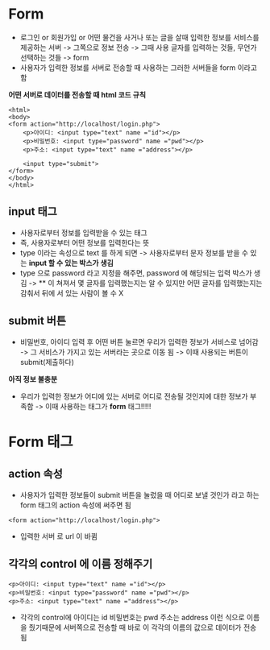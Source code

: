 Form
====
- 로그인 or 회원가입 or 어떤 물건을 사거나 또는 글을 살때 입력한 정보를 서비스를 제공하는 서버 -> 그쪽으로 정보 전송 -> 그때 사용 글자를 입력하는 것들, 무언가 선택하는 것들 -> form 
- 사용자가 입력한 정보를 서버로 전송할 때 사용하는 그러한 서버들을 form 이라고 함

**어떤 서버로 데이터를 전송할 때 html 코드 규칙**
```
<html>
<body>
<form action="http://localhost/login.php">
    <p>아이디: <input type="text" name ="id"></p>
    <p>비밀번호: <input type="password" name ="pwd"></p>
    <p>주소: <input type="text" name ="address"></p>

    <input type="submit">
</form>
</body>
</html>
```

input 태그
----
- 사용자로부터 정보를 입력받을 수 있는 태그
- 즉, 사용자로부터 어떤 정보를 입력한다는 뜻
- type 이라는 속성으로 text 를 하게 되면 -> 사용자로부터 문자 정보를 받을 수 있는 **input 할 수 있는 박스가 생김**
- type 으로 password 라고 지정을 해주면, password 에 해당되는 입력 박스가 생김 -> ** 이 쳐져서 몇 글자를 입력했는지는 알 수 있지만 어떤 글자를 입력했는지는 감춰서 뒤에 서 있는 사람이 볼 수 X

submit 버튼
-----
- 비밀번호, 아이디 입력 후 어떤 버튼 눌르면 우리가 입력한 정보가 서비스로 넘어감 -> 그 서비스가 가지고 있는 서버라는 곳으로 이동 됨 -> 이때 사용되는 버튼이 submit(제출하다)

**아직 정보 불충분**
- 우리가 입력한 정보가 어디에 있는 서버로 어디로 전송될 것인지에 대한 정보가 부족함 -> 이때 사용하는 태그가 **form** 태그!!!!!

Form 태그
====

action 속성
----
- 사용자가 입력한 정보들이 submit 버튼을 눌렀을 때 어디로 보낼 것인가 라고 하는 form 태그의 action 속성에 써주면 됨
```
<form action="http://localhost/login.php">
```
- 입력한 서버 로 url 이 바뀜

각각의 control 에 이름 정해주기
---

```
<p>아이디: <input type="text" name ="id"></p>
<p>비밀번호: <input type="password" name ="pwd"></p>
<p>주소: <input type="text" name ="address"></p>
```
- 각각의 control에 아이디는 id 비밀번호는 pwd 주소는 address 이런 식으로 이름을 줬기때문에 서버쪽으로 전송할 때 바로 이 각각의 이름의 값으로 데이터가 전송됨 
